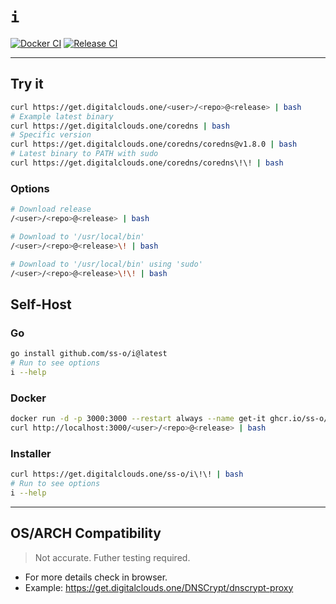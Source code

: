 # `i`

[![Docker CI](https://github.com/ss-o/i/actions/workflows/docker-publish.yml/badge.svg)](https://github.com/ss-o/i/actions/workflows/docker-publish.yml)
[![Release CI](https://github.com/ss-o/i/actions/workflows/release.yml/badge.svg)](https://github.com/ss-o/i/actions/workflows/release.yml)

---

## Try it

```sh
curl https://get.digitalclouds.one/<user>/<repo>@<release> | bash
# Example latest binary
curl https://get.digitalclouds.one/coredns | bash
# Specific version
curl https://get.digitalclouds.one/coredns/coredns@v1.8.0 | bash
# Latest binary to PATH with sudo
curl https://get.digitalclouds.one/coredns/coredns\!\! | bash
```

### Options

```sh
# Download release
/<user>/<repo>@<release> | bash

# Download to '/usr/local/bin'
/<user>/<repo>@<release>\! | bash

# Download to '/usr/local/bin' using 'sudo'
/<user>/<repo>@<release>\!\! | bash
```

## Self-Host

### Go

```sh
go install github.com/ss-o/i@latest
# Run to see options
i --help
```

### Docker

```sh
docker run -d -p 3000:3000 --restart always --name get-it ghcr.io/ss-o/i:latest
curl http://localhost:3000/<user>/<repo>@<release> | bash
```

### Installer

```sh
curl https://get.digitalclouds.one/ss-o/i\!\! | bash
# Run to see options
i --help
```

---

## OS/ARCH Compatibility

> Not accurate. Futher testing required.
- For more details check in browser. 
- Example: https://get.digitalclouds.one/DNSCrypt/dnscrypt-proxy
